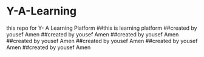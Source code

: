 # Y-A-Learning
this repo for Y- A  Learning Platform 
##this is learning platform
##created by yousef Amen
##created by yousef Amen
##created by yousef Amen
##created by yousef Amen
##created by yousef Amen
##created by yousef Amen
##created by yousef Amen
